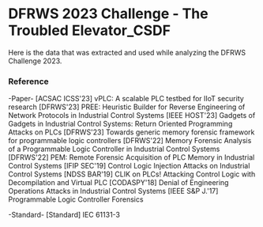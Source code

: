 # DFRWS 2023 Challenge - The Troubled Elevator_CSDF

Here is the data that was extracted and used while analyzing the DFRWS Challenge 2023.

### Reference
-Paper-
[ACSAC ICSS'23] vPLC: A scalable PLC testbed for IIoT security research
[DFRWS'23] PREE: Heuristic Builder for Reverse Engineering of Network Protocols in Industrial Control Systems
[IEEE HOST'23] Gadgets of Gadgets in Industrial Control Systems: Return Oriented Programming Attacks on PLCs
[DFRWS'23] Towards generic memory forensic framework for programmable logic controllers
[DFRWS'22] Memory Forensic Analysis of a Programmable Logic Controller in Industrial Control Systems
[DFRWS'22] PEM: Remote Forensic Acquisition of PLC Memory in Industrial Control Systems
[IFIP SEC'19] Control Logic Injection Attacks on Industrial Control Systems
[NDSS BAR'19] CLIK on PLCs! Attacking Control Logic with Decompilation and Virtual PLC
[CODASPY'18] Denial of Engineering Operations Attacks in Industrial Control Systems
[IEEE S&P J.'17] Programmable Logic Controller Forensics

-Standard-
[Standard] IEC 61131-3
